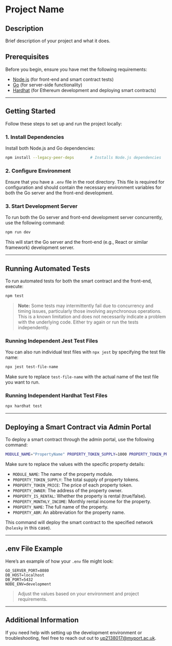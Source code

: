 
# Project Name

## Description

Brief description of your project and what it does.

## Prerequisites

Before you begin, ensure you have met the following requirements:

- [Node.js](https://nodejs.org/) (for front-end and smart contract tests)
- [Go](https://golang.org/) (for server-side functionality)
- [Hardhat](https://hardhat.org/) (for Ethereum development and deploying smart contracts)

---

## Getting Started

Follow these steps to set up and run the project locally:

### 1. Install Dependencies

Install both Node.js and Go dependencies:

```bash
npm install --legacy-peer-deps       # Installs Node.js dependencies
```

### 2. Configure Environment

Ensure that you have a `.env` file in the root directory. This file is required for configuration and should contain the necessary environment variables for both the Go server and the front-end development.

### 3. Start Development Server

To run both the Go server and front-end development server concurrently, use the following command:

```bash
npm run dev
```

This will start the Go server and the front-end (e.g., React or similar framework) development server.

---

## Running Automated Tests

To run automated tests for both the smart contract and the front-end, execute:

```bash
npm test
```

> **Note:** Some tests may intermittently fail due to concurrency and timing issues, particularly those involving asynchronous operations. This is a known limitation and does not necessarily indicate a problem with the underlying code. Either try again or run the tests independently.

### Running Independent Jest Test Files

You can also run individual test files with `npx jest` by specifying the test file name:

```bash
npx jest test-file-name
```

Make sure to replace `test-file-name` with the actual name of the test file you want to run.

### Running Independent Hardhat Test Files

```bash
npx hardhat test
```
---

## Deploying a Smart Contract via Admin Portal

To deploy a smart contract through the admin portal, use the following command:

```bash
MODULE_NAME="PropertyName" PROPERTY_TOKEN_SUPPLY=1000 PROPERTY_TOKEN_PRICE=10 PROPERTY_OWNER="0x12345" PROPERTY_IS_RENTAL=true PROPERTY_MONTHLY_INCOME=500 PROPERTY_NAME="Property Name" PROPERTY_ABR="PNM" npx hardhat ignition deploy ./ignition/modules/TokenOwnership.js --network holesky
```

Make sure to replace the values with the specific property details:

- `MODULE_NAME`: The name of the property module.
- `PROPERTY_TOKEN_SUPPLY`: The total supply of property tokens.
- `PROPERTY_TOKEN_PRICE`: The price of each property token.
- `PROPERTY_OWNER`: The address of the property owner.
- `PROPERTY_IS_RENTAL`: Whether the property is rental (true/false).
- `PROPERTY_MONTHLY_INCOME`: Monthly rental income for the property.
- `PROPERTY_NAME`: The full name of the property.
- `PROPERTY_ABR`: An abbreviation for the property name.

This command will deploy the smart contract to the specified network (`holesky` in this case).

---

## .env File Example

Here’s an example of how your `.env` file might look:

```
GO_SERVER_PORT=8080
DB_HOST=localhost
DB_PORT=5432
NODE_ENV=development
```

> Adjust the values based on your environment and project requirements.

---

## Additional Information

If you need help with setting up the development environment or troubleshooting, feel free to reach out out to up2138017@myport.ac.uk.
